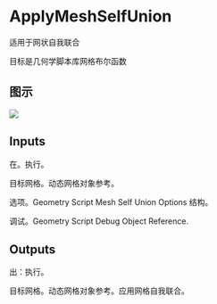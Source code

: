 # ApplyMeshSelfUnion

适用于网状自我联合

目标是几何学脚本库网格布尔函数

## 图示

![]($-20221218-19101697.png)

## Inputs

在。执行。

目标网格。动态网格对象参考。

选项。Geometry Script Mesh Self Union Options 结构。

调试。Geometry Script Debug Object Reference.  

## Outputs

出：执行。

目标网格。动态网格对象参考。应用网格自我联合。
